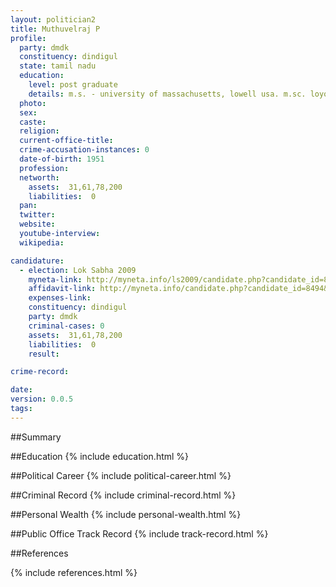 ```yaml
---
layout: politician2
title: Muthuvelraj P
profile: 
  party: dmdk
  constituency: dindigul
  state: tamil nadu
  education: 
    level: post graduate
    details: m.s. - university of massachusetts, lowell usa. m.sc. loyola college, b.sc. - hkrh college, uthamapalayam
  photo: 
  sex: 
  caste: 
  religion: 
  current-office-title: 
  crime-accusation-instances: 0
  date-of-birth: 1951
  profession: 
  networth: 
    assets:  31,61,78,200
    liabilities:  0
  pan: 
  twitter: 
  website: 
  youtube-interview: 
  wikipedia: 

candidature: 
  - election: Lok Sabha 2009
    myneta-link: http://myneta.info/ls2009/candidate.php?candidate_id=8494
    affidavit-link: http://myneta.info/candidate.php?candidate_id=8494&scan=original
    expenses-link: 
    constituency: dindigul 
    party: dmdk
    criminal-cases: 0
    assets:  31,61,78,200
    liabilities:  0
    result:  

crime-record: 

date: 
version: 0.0.5
tags: 
---
```

##Summary


##Education
{% include education.html %}


##Political Career
{% include political-career.html %}


##Criminal Record
{% include criminal-record.html %}


##Personal Wealth
{% include personal-wealth.html %}


##Public Office Track Record
{% include track-record.html %}


##References


{% include references.html %}